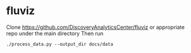 # fluviz

Clone https://github.com/DiscoveryAnalyticsCenter/fluviz or appropriate repo under the main directory
Then run

  `./process_data.py --output_dir docs/data`
